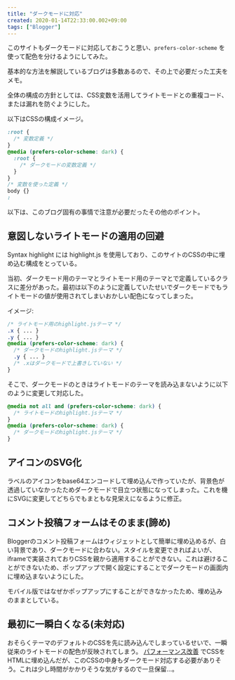 ```yaml
---
title: "ダークモードに対応"
created: 2020-01-14T22:33:00.002+09:00
tags: ["Blogger"]
---
```

このサイトもダークモードに対応しておこうと思い、`prefers-color-scheme` を使って配色を分けるようにしてみた。

基本的な方法を解説しているブログは多数あるので、その上で必要だった工夫をメモ。

全体の構成の方針としては、CSS変数を活用してライトモードとの重複コード、または漏れを防ぐようにした。

以下はCSSの構成イメージ。

```css
:root {
  /* 変数定義 */
}
@media (prefers-color-scheme: dark) {
  :root {
    /* ダークモードの変数定義 */
  }
}
/* 変数を使った定義 */
body {}
:
```

以下は、このブログ固有の事情で注意が必要だったその他のポイント。

## 意図しないライトモードの適用の回避

Syntax highlight には highlight.js を使用しており、このサイトのCSSの中に埋め込む構成をとっている。

当初、ダークモード用のテーマとライトモード用のテーマとで定義しているクラスに差分があった。最初は以下のように定義していたせいでダークモードでもライトモードの値が使用されてしまいおかしい配色になってしまった。

イメージ:

```css
/* ライトモード用のhighlight.jsテーマ */
.x { ... }
.y { ... }
@media (prefers-color-scheme: dark) {
  /* ダークモードのhighlight.jsテーマ */
  .y { ... }
  /* .xはダークモードで上書きしていない */
}
```

そこで、ダークモードのときはライトモードのテーマを読み込まないように以下のように変更して対応した。

```css
@media not all and (prefers-color-scheme: dark) {
  /* ライトモードのhighlight.jsテーマ */
}
@media (prefers-color-scheme: dark) {
  /* ダークモードのhighlight.jsテーマ */
}
```

## アイコンのSVG化

ラベルのアイコンをbase64エンコードして埋め込んで作っていたが、背景色が透過していなかったためダークモードで目立つ状態になってしまった。これを機にSVGに変更してどちらでもまともな見栄えになるように修正。

## コメント投稿フォームはそのまま(諦め)

Bloggerのコメント投稿フォームはウィジェットとして簡単に埋め込めるが、白い背景であり、ダークモードに合わない。スタイルを変更できればよいが、iframeで実装されておりCSSを親から適用することができない。これは避けることができないため、ポップアップで開く設定にすることでダークモードの画面内に埋め込まないようにした。

モバイル版ではなぜかポップアップにすることができなかったため、埋め込みのままとしている。

## 最初に一瞬白くなる(未対応)

おそらくテーマのデフォルトのCSSを先に読み込んでしまっているせいで、一瞬従来のライトモードの配色が反映されてしまう。 [パフォーマンス改善](https://ksoichiro.blogspot.com/2020/01/blogger-accessibility-performance.html) でCSSをHTMLに埋め込んだが、このCSSの中身もダークモード対応する必要がありそう。これは少し時間がかかりそうな気がするので一旦保留…。
